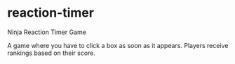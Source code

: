 # reaction-timer
Ninja Reaction Timer Game
<p>A game where you have to click a box as soon as it appears. Players receive rankings based on their score.</p>
